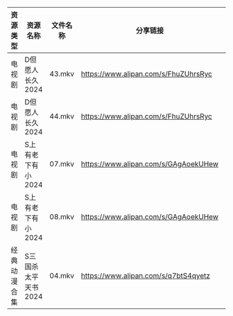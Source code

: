 | 资源类型   | 资源名称         | 文件名称   | 分享链接                                 | 更新时间                |
| ------ | ------------ | ------ | ------------------------------------ | ------------------- |
| 电视剧    | D但愿人长久2024   | 43.mkv | https://www.alipan.com/s/FhuZUhrsRyc | 2024-07-02 00:05:12 |
| 电视剧    | D但愿人长久2024   | 44.mkv | https://www.alipan.com/s/FhuZUhrsRyc | 2024-07-02 00:05:11 |
| 电视剧    | S上有老下有小2024  | 07.mkv | https://www.alipan.com/s/GAgAoekUHew | 2024-07-02 00:06:41 |
| 电视剧    | S上有老下有小2024  | 08.mkv | https://www.alipan.com/s/GAgAoekUHew | 2024-07-02 00:06:41 |
| 经典动漫合集 | S三国杀太平天书2024 | 04.mkv | https://www.alipan.com/s/q7btS4qyetz | 2024-07-02 12:06:46 |
